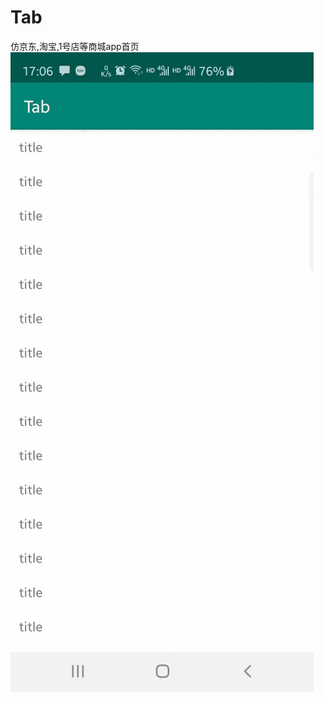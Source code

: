 # Tab
仿京东,淘宝,1号店等商城app首页
![image](https://github.com/withyi9223/Tab/blob/master/app/src/main/res/mipmap-xxxhdpi/image.gif)


